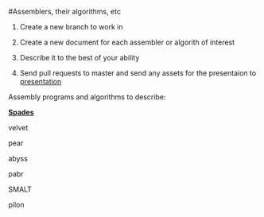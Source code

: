 #Assemblers, their algorithms, etc 

1. Create a new branch to work in 

2. Create a new document for each assembler or algorith of interest 

3. Describe it to the best of your ability 

4. Send pull requests to master and send any assets for the presentaion 
to [presentation](https://github.com/biol7210-genomes/presentation) 

Assembly programs and algorithms to describe: 

**[Spades](/spades.md)**

velvet 

pear 

abyss 

pabr 

SMALT 

pilon 

